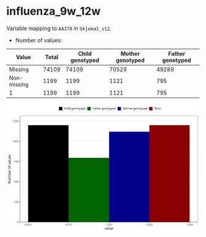 # influenza_9w_12w
Variable mapping to `AA378` in `Skjema1_v12`.
- Number of values:

| Value | Total | Child genotyped | Mother genotyped | Father genotyped |
| ----- | ----- | --------------- | ---------------- | ---------------- |
| Missing | 74109 | 74109 | 70529 | 49289 |
| Non-missing | 1199 | 1199 | 1121 | 795 |
| 1 | 1199 | 1199 | 1121 | 795 |



![](influenza_9w_12w_n.png)



